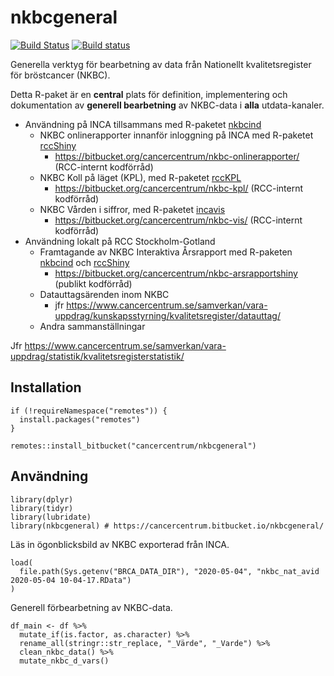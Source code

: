 
<!-- README.md är genererad från README.Rmd. Vänligen redigera den filen. -->

nkbcgeneral
===========

[![Build
Status](https://travis-ci.org/oc1lojo/nkbcgeneral.svg?branch=master)](https://travis-ci.org/oc1lojo/nkbcgeneral)
[![Build
status](https://ci.appveyor.com/api/projects/status/6sejow2uewcd5t03/branch/master?svg=true)](https://ci.appveyor.com/project/oc1lojo/nkbcgeneral/branch/master)

Generella verktyg för bearbetning av data från Nationellt
kvalitetsregister för bröstcancer (NKBC).

Detta R-paket är en **central** plats för definition, implementering och
dokumentation av **generell bearbetning** av NKBC-data i **alla**
utdata-kanaler.

-   Användning på INCA tillsammans med R-paketet
    [nkbcind](https://cancercentrum.bitbucket.io/nkbcind)
    -   NKBC onlinerapporter innanför inloggning på INCA med R-paketet
        [rccShiny](https://cancercentrum.bitbucket.io/rccshiny)
        -   <a href="https://bitbucket.org/cancercentrum/nkbc-onlinerapporter/" class="uri">https://bitbucket.org/cancercentrum/nkbc-onlinerapporter/</a>
            (RCC-internt kodförråd)
    -   NKBC Koll på läget (KPL), med R-paketet
        [rccKPL](https://bitbucket.org/cancercentrum/rcckpl)
        -   <a href="https://bitbucket.org/cancercentrum/nkbc-kpl/" class="uri">https://bitbucket.org/cancercentrum/nkbc-kpl/</a>
            (RCC-internt kodförråd)
    -   NKBC Vården i siffror, med R-paketet
        [incavis](https://bitbucket.org/cancercentrum/incavis)
        -   <a href="https://bitbucket.org/cancercentrum/nkbc-vis/" class="uri">https://bitbucket.org/cancercentrum/nkbc-vis/</a>
            (RCC-internt kodförråd)
-   Användning lokalt på RCC Stockholm-Gotland
    -   Framtagande av NKBC Interaktiva Årsrapport med R-paketen
        [nkbcind](https://bitbucket.org/cancercentrum/nkbcind) och
        [rccShiny](https://bitbucket.org/cancercentrum/rccshiny)
        -   <a href="https://bitbucket.org/cancercentrum/nkbc-arsrapportshiny" class="uri">https://bitbucket.org/cancercentrum/nkbc-arsrapportshiny</a>
            (publikt kodförråd)
    -   Datauttagsärenden inom NKBC
        -   jfr
            <a href="https://www.cancercentrum.se/samverkan/vara-uppdrag/kunskapsstyrning/kvalitetsregister/datauttag/" class="uri">https://www.cancercentrum.se/samverkan/vara-uppdrag/kunskapsstyrning/kvalitetsregister/datauttag/</a>
    -   Andra sammanställningar

Jfr
<a href="https://www.cancercentrum.se/samverkan/vara-uppdrag/statistik/kvalitetsregisterstatistik/" class="uri">https://www.cancercentrum.se/samverkan/vara-uppdrag/statistik/kvalitetsregisterstatistik/</a>

Installation
------------

    if (!requireNamespace("remotes")) {
      install.packages("remotes")
    }

    remotes::install_bitbucket("cancercentrum/nkbcgeneral")

Användning
----------

    library(dplyr)
    library(tidyr)
    library(lubridate)
    library(nkbcgeneral) # https://cancercentrum.bitbucket.io/nkbcgeneral/

Läs in ögonblicksbild av NKBC exporterad från INCA.

    load(
      file.path(Sys.getenv("BRCA_DATA_DIR"), "2020-05-04", "nkbc_nat_avid 2020-05-04 10-04-17.RData")
    )

Generell förbearbetning av NKBC-data.

    df_main <- df %>%
      mutate_if(is.factor, as.character) %>%
      rename_all(stringr::str_replace, "_Värde", "_Varde") %>%
      clean_nkbc_data() %>%
      mutate_nkbc_d_vars()
